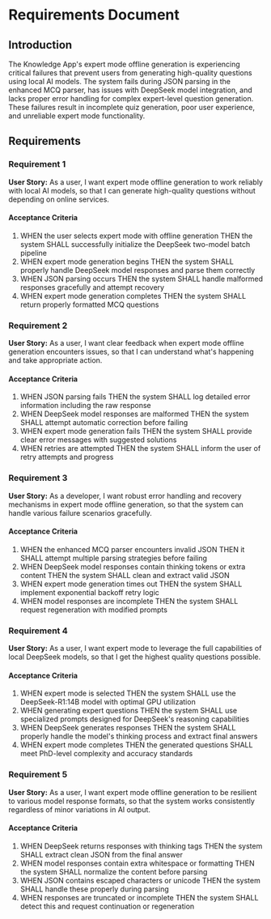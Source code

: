 # Requirements Document

## Introduction

The Knowledge App's expert mode offline generation is experiencing critical failures that prevent users from generating high-quality questions using local AI models. The system fails during JSON parsing in the enhanced MCQ parser, has issues with DeepSeek model integration, and lacks proper error handling for complex expert-level question generation. These failures result in incomplete quiz generation, poor user experience, and unreliable expert mode functionality.

## Requirements

### Requirement 1

**User Story:** As a user, I want expert mode offline generation to work reliably with local AI models, so that I can generate high-quality questions without depending on online services.

#### Acceptance Criteria

1. WHEN the user selects expert mode with offline generation THEN the system SHALL successfully initialize the DeepSeek two-model batch pipeline
2. WHEN expert mode generation begins THEN the system SHALL properly handle DeepSeek model responses and parse them correctly
3. WHEN JSON parsing occurs THEN the system SHALL handle malformed responses gracefully and attempt recovery
4. WHEN expert mode generation completes THEN the system SHALL return properly formatted MCQ questions

### Requirement 2

**User Story:** As a user, I want clear feedback when expert mode offline generation encounters issues, so that I can understand what's happening and take appropriate action.

#### Acceptance Criteria

1. WHEN JSON parsing fails THEN the system SHALL log detailed error information including the raw response
2. WHEN DeepSeek model responses are malformed THEN the system SHALL attempt automatic correction before failing
3. WHEN expert mode generation fails THEN the system SHALL provide clear error messages with suggested solutions
4. WHEN retries are attempted THEN the system SHALL inform the user of retry attempts and progress

### Requirement 3

**User Story:** As a developer, I want robust error handling and recovery mechanisms in expert mode offline generation, so that the system can handle various failure scenarios gracefully.

#### Acceptance Criteria

1. WHEN the enhanced MCQ parser encounters invalid JSON THEN it SHALL attempt multiple parsing strategies before failing
2. WHEN DeepSeek model responses contain thinking tokens or extra content THEN the system SHALL clean and extract valid JSON
3. WHEN expert mode generation times out THEN the system SHALL implement exponential backoff retry logic
4. WHEN model responses are incomplete THEN the system SHALL request regeneration with modified prompts

### Requirement 4

**User Story:** As a user, I want expert mode to leverage the full capabilities of local DeepSeek models, so that I get the highest quality questions possible.

#### Acceptance Criteria

1. WHEN expert mode is selected THEN the system SHALL use the DeepSeek-R1:14B model with optimal GPU utilization
2. WHEN generating expert questions THEN the system SHALL use specialized prompts designed for DeepSeek's reasoning capabilities
3. WHEN DeepSeek generates responses THEN the system SHALL properly handle the model's thinking process and extract final answers
4. WHEN expert mode completes THEN the generated questions SHALL meet PhD-level complexity and accuracy standards

### Requirement 5

**User Story:** As a user, I want expert mode offline generation to be resilient to various model response formats, so that the system works consistently regardless of minor variations in AI output.

#### Acceptance Criteria

1. WHEN DeepSeek returns responses with thinking tags THEN the system SHALL extract clean JSON from the final answer
2. WHEN model responses contain extra whitespace or formatting THEN the system SHALL normalize the content before parsing
3. WHEN JSON contains escaped characters or unicode THEN the system SHALL handle these properly during parsing
4. WHEN responses are truncated or incomplete THEN the system SHALL detect this and request continuation or regeneration
